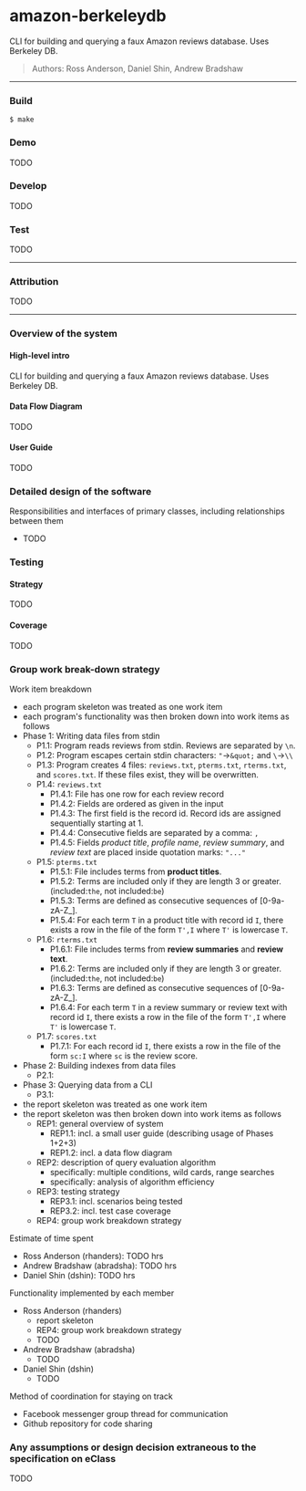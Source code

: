 # amazon-berkeleydb

CLI for building and querying a faux Amazon reviews database. Uses Berkeley DB.

> Authors: Ross Anderson, Daniel Shin, Andrew Bradshaw

---

### Build

`$ make`

### Demo

TODO

### Develop

TODO

### Test

TODO

---

### Attribution

TODO

---

### Overview of the system

#### High-level intro

CLI for building and querying a faux Amazon reviews database. Uses Berkeley DB.

#### Data Flow Diagram

TODO

#### User Guide

TODO

### Detailed design of the software

Responsibilities and interfaces of primary classes, including relationships between them
- TODO 

### Testing

#### Strategy

TODO

#### Coverage

TODO

### Group work break-down strategy

Work item breakdown
- each program skeleton was treated as one work item
- each program's functionality was then broken down into work items as follows
- Phase 1: Writing data files from stdin
  - P1.1: Program reads reviews from stdin. Reviews are separated by `\n`.
  - P1.2: Program escapes certain stdin characters: `"`->`&quot;` and `\`->`\\`
  - P1.3: Program creates 4 files: `reviews.txt`, `pterms.txt`, `rterms.txt`, and `scores.txt`. If these files exist, they will be overwritten.
  - P1.4: `reviews.txt`
  	- P1.4.1: File has one row for each review record
  	- P1.4.2: Fields are ordered as given in the input
  	- P1.4.3: The first field is the record id. Record ids are assigned sequentially starting at 1.
  	- P1.4.4: Consecutive fields are separated by a comma: `,`
  	- P1.4.5: Fields *product title*, *profile name*, *review summary*, and *review text* are placed inside quotation marks: `"..."`
  - P1.5: `pterms.txt`
  	- P1.5.1: File includes terms from **product titles**.
  	- P1.5.2: Terms are included only if they are length 3 or greater. (included:`the`, not included:`be`)
  	- P1.5.3: Terms are defined as consecutive sequences of [0-9a-zA-Z_].
  	- P1.5.4: For each term `T` in a product title with record id `I`, there exists a row in the file of the form `T',I` where `T'` is lowercase `T`.
  - P1.6: `rterms.txt`
  	- P1.6.1: File includes terms from **review summaries** and **review text**.
  	- P1.6.2: Terms are included only if they are length 3 or greater. (included:`the`, not included:`be`)
  	- P1.6.3: Terms are defined as consecutive sequences of [0-9a-zA-Z_].
  	- P1.6.4: For each term `T` in a review summary or review text with record id `I`, there exists a row in the file of the form `T',I` where `T'` is lowercase `T`.
  - P1.7: `scores.txt`
    - P1.7.1: For each record id `I`, there exists a row in the file of the form `sc:I` where `sc` is the review score.
- Phase 2: Building indexes from data files
  - P2.1: 
- Phase 3: Querying data from a CLI
  - P3.1: 
- the report skeleton was treated as one work item
- the report skeleton was then broken down into work items as follows
  - REP1: general overview of system
    - REP1.1: incl. a small user guide (describing usage of Phases 1+2+3)
    - REP1.2: incl. a data flow diagram
  - REP2: description of query evaluation algorithm
    - specifically: multiple conditions, wild cards, range searches
    - specifically: analysis of algorithm efficiency
  - REP3: testing strategy
    - REP3.1: incl. scenarios being tested
    - REP3.2: incl. test case coverage
  - REP4: group work breakdown strategy

Estimate of time spent
- Ross Anderson (rhanders): TODO hrs
- Andrew Bradshaw (abradsha): TODO hrs
- Daniel Shin (dshin): TODO hrs

Functionality implemented by each member
- Ross Anderson (rhanders)
  - report skeleton
  - REP4: group work breakdown strategy
  - TODO
- Andrew Bradshaw (abradsha)
  - TODO
- Daniel Shin (dshin)
  - TODO

Method of coordination for staying on track
- Facebook messenger group thread for communication
- Github repository for code sharing

### Any assumptions or design decision extraneous to the specification on eClass

TODO
